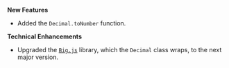 **New Features**

* Added the `Decimal.toNumber` function.

**Technical Enhancements**

* Upgraded the [`Big.js`](https://github.com/MikeMcl/big.js/) library, which the `Decimal` class wraps, to the next major version.